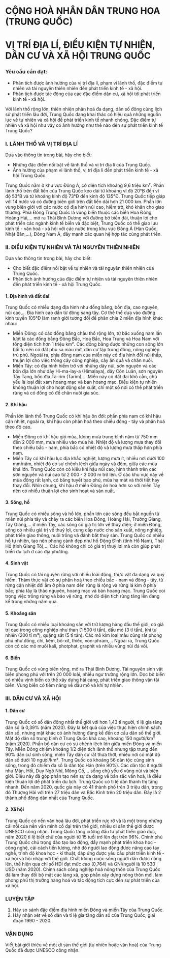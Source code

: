 # CỘNG HOÀ NHÂN DÂN TRUNG HOA (TRUNG QUỐC)

# VỊ TRÍ ĐỊA LÍ, ĐIỀU KIỆN TỰ NHIÊN, DÂN CƯ VÀ XÃ HỘI TRUNG QUỐC

### Yêu cầu cần đạt:

- Phân tích được ảnh hưởng của vị trí địa lí, phạm vi lãnh thổ, đặc điểm tự nhiên và tài nguyên thiên nhiên đến phát triển kinh tế - xã hội.
- Phân tích được tác động của các đặc điểm dân cư, xã hội tới phát triển kinh tế - xã hội.

Với lãnh thổ rộng lớn, thiên nhiên phân hoá đa dạng, dân số đông cùng lịch sử phát triển lâu đời, Trung Quốc đang khai thác có hiệu quả những nguồn lực về tự nhiên và xã hội để phát triển kinh tế nhanh chóng. Đặc điểm tự nhiên và xã hội như vậy có ảnh hưởng như thế nào đến sự phát triển kinh tế Trung Quốc?

### I. LÃNH THỔ VÀ VỊ TRÍ ĐỊA LÍ

Dựa vào thông tin trong bài, hãy cho biết:
- Những đặc điểm nổi bật về lãnh thổ và vị trí địa lí của Trung Quốc.
- Ảnh hưởng của phạm vi lãnh thổ, vị trí địa lí đến phát triển kinh tế - xã hội Trung Quốc.

Trung Quốc nằm ở khu vực Đông Á, có diện tích khoảng 9,6 triệu km². Phần lãnh thổ trên đất liền của Trung Quốc kéo dài từ khoảng vĩ độ 20°B đến vĩ độ 53°B và từ khoảng kinh độ 73°Đ đến kinh độ 135°Đ. Trung Quốc tiếp giáp với 14 nước và có đường biên giới trên đất liền dài hơn 21 000 km. Phần lớn vùng biên giới với các nước có địa hình núi cao, hiểm trở, khó khăn cho giao thương.
Phía Đông Trung Quốc là vùng biển thuộc các biển Hoa Đông, Hoàng Hải,... mở ra Thái Bình Dương với đường bờ biển dài, thuận lợi cho phát triển các ngành kinh tế biển và đặc biệt, Trung Quốc có thể giao lưu kinh tế - văn hoá - xã hội với các nước trong khu vực Đông Á (Hàn Quốc, Nhật Bản,...), Đông Nam Á, đẩy mạnh các quan hệ hợp tác cùng phát triển.

### II. ĐIỀU KIỆN TỰ NHIÊN VÀ TÀI NGUYÊN THIÊN NHIÊN

Dựa vào thông tin trong bài, hãy cho biết:
- Cho biết đặc điểm nổi bật về tự nhiên và tài nguyên thiên nhiên của Trung Quốc.
- Phân tích ảnh hưởng của đặc điểm tự nhiên và tài nguyên thiên nhiên đến phát triển kinh tế - xã hội Trung Quốc.

#### 1. Địa hình và đất đai

Trung Quốc có nhiều dạng địa hình như đồng bằng, bồn địa, cao nguyên, núi cao,... Địa hình cao dần từ đông sang tây. Cơ thể thể dựa vào đường kinh tuyến 105°Đ làm ranh giới tương đối để phân chia 2 miền địa hình khác nhau:
- Miền Đông: có các đồng bằng châu thổ rộng lớn, từ bắc xuống nam lần lượt là các đồng bằng Đông Bắc, Hoa Bắc, Hoa Trung và Hoa Nam với tổng diện tích hơn 1 triệu km². Các đồng bằng được những con sông lớn bồi tụ nên có đất phù sa màu mỡ, dân cư tập trung đông, nông nghiệp trù phú. Ngoài ra, phía đông nam của miền này có địa hình đồi núi thấp, thuận lợi cho việc trồng cây công nghiệp, cây ăn quả và chăn nuôi.
- Miền Tây: có địa hình hiểm trở với những dãy núi, sơn nguyên và các bồn địa lớn như dãy Hi-ma-lay-a (Himalaya), dãy Côn Luân, sơn nguyên Tây Tạng, bồn địa Ta-rim (Tarim),... Miền này có đất đai khô cằn, chủ yếu là loại đất xám hoang mạc và bán hoang mạc. Điều kiện tự nhiên không thuận lợi cho hoạt động sản xuất, chỉ một số nơi có thể phát triển rừng và có đồng cỏ để chăn nuôi gia súc.

#### 2. Khí hậu

Phần lớn lãnh thổ Trung Quốc có khí hậu ôn đới: phần phía nam có khí hậu cận nhiệt, ngoài ra, khí hậu còn phân hoá theo chiều đông - tây và phân hoá theo độ cao.
- Miền Đông có khí hậu gió mùa, lượng mưa trung bình năm từ 750 mm đến 2 000 mm, mưa nhiều vào mùa hè. Nhiệt độ và lượng mưa thay đổi theo chiều bắc - nam, phía bắc có nhiệt độ và lượng mưa thấp hơn phía nam.
- Miền Tây có khí hậu lục địa khắc nghiệt, lượng mưa ít, nhiều nơi dưới 100 mm/năm, nhiệt độ có sự chênh lệch giữa ngày và đêm, giữa các mùa khá lớn.
Trung Quốc còn có kiểu khí hậu núi cao, hình thành trên các sơn nguyên và núi cao từ 2 000 - 3 000 m trở lên. Ở các khu vực này về mùa đông rất lạnh, có băng tuyết bao phủ, mùa hạ mát và thời tiết hay thay đổi.
Nhìn chung, khí hậu ở miền Đông ôn hoà hơn so với miền Tây nên có nhiều thuận lợi cho sinh hoạt và sản xuất.

#### 3. Sông, hồ

Trung Quốc có nhiều sông và hồ lớn, phần lớn các sông đều bắt nguồn từ miền núi phía tây và chảy ra các biển Hoa Đông, Hoàng Hải, Trường Giang, Tây Giang,... ở miền Tây, các sông có giá trị lớn về thuỷ điện; ở miền Đông, sông có nhiều giá trị về thuỷ lợi, cung cấp nước cho sản xuất, nông nghiệp, phát triển giao thông, nuôi trồng và đánh bắt thuỷ sản.
Trung Quốc có nhiều hồ tự nhiên, tạo nên phong cảnh đẹp như hồ Động Đình (tỉnh Hồ Nam), Thái Hồ (tỉnh Giang Tô),... Các hồ không chỉ có giá trị thuỷ lợi mà còn giúp phát triển du lịch ở các địa phương.

#### 4. Sinh vật

Trung Quốc có tài nguyên rừng với nhiều loài động, thực vật đa dạng và quý hiếm. Thảm thực vật có sự phân hoá theo chiều bắc - nam và đông - tây, từ rừng cận nhiệt đới ẩm ở phía nam đến rừng lá rộng và rừng lá kim ở phía bắc; phía tây là thảo nguyên, hoang mạc và bán hoang mạc. Trung Quốc coi trọng việc trồng rừng và bảo vệ rừng, nhờ đó diện tích rừng tăng lên đáng kể trong những năm qua.

#### 5. Khoáng sản

Trung Quốc có nhiều loại khoáng sản với trữ lượng hàng đầu thế giới, có giá trị cao trong công nghiệp như than (1 500 tỉ tấn), dầu mỏ (3 tỉ tấn), khí tự nhiên (200 tỉ m³), quặng sắt (5 tỉ tấn). Các mỏ kim loại màu cũng rất phong phú như đồng, chì, kẽm, bô-xit, thiếc, von-phram,... Ngoài ra, Trung Quốc còn có các mỏ muối kali, photphat, graphit và nhiều vùng núi đá vôi.

#### 6. Biển

Trung Quốc có vùng biển rộng, mở ra Thái Bình Dương. Tài nguyên sinh vật biển phong phú với trên 20 000 loài, nhiều ngư trường rộng lớn. Dọc bờ biển có nhiều vịnh biển có thể xây dựng hải cảng, phát triển giao thông vận tải biển. Vùng biển có tiềm năng về dầu mỏ và khí tự nhiên.

### III. DÂN CƯ VÀ XÃ HỘI

#### 1. Dân cư

Trung Quốc có số dân đông nhất thế giới với hơn 1,43 tỉ người, tỉ lệ gia tăng dân số là 0,39% (năm 2020). Đây là kết quả của việc thực hiện chính sách dân số, nhưng mặt khác có ảnh hưởng đáng kể đến cơ cấu dân số thế giới.
Mật độ dân số trung bình ở Trung Quốc khá cao, khoảng 150 người/km² (năm 2020). Phần bố dân cư có sự chênh lệch lớn giữa miền Đông và miền Tây. Miền Đông chiếm khoảng 1/2 diện tích lãnh thổ nhưng tập trung đến 90% dân cư sinh sống, miền Tây dân cư rất thưa thớt, nhiều nơi có mật độ dân số dưới 10 người/km².
Trung Quốc có khoảng 56 dân tộc cùng sinh sống, trong đó chiếm đa số là dân tộc Hán (trên 90%). Các dân tộc ít người như Mãn, Hồi, Duy Ngô Nhĩ, Mông Cổ,... sống chủ yếu ở vùng núi và biên giới. Điều này đã góp phần tạo nên sự đa dạng về bản sắc văn hoá, là điều kiện thuận lợi để phát triển du lịch.
Trung Quốc có tỉ lệ dân thành thị tăng nhanh. Đến năm 2020, quốc gia này có 41 thành phố trên 3 triệu dân, trong đó Thượng Hải với trên 27 triệu dân và Bắc Kinh trên 20 triệu dân. Đây là 2 thành phố đông dân nhất của Trung Quốc.

#### 2. Xã hội

Trung Quốc có nền văn hoá lâu đời, phát triển rực rỡ và là một trong những cái nôi của nền văn minh cổ đại trên thế giới, nhiều di sản thế giới được UNESCO công nhận.
Trung Quốc tăng cường đầu tư phát triển giáo dục, năm 2020 tỉ lệ biết chữ của người từ 15 tuổi trở lên đạt trên 96%. Chính phủ Trung Quốc chú trọng đào tạo lao động, đẩy mạnh phát triển khoa học - công nghệ, cải cách tiền lương, nhờ đó người lao động được nâng cao tay nghề, trình độ khoa học - kĩ thuật, đáp ứng được yêu cầu phát triển kinh tế - xã hội và hội nhập với thế giới.
Chất lượng cuộc sống người dân được nâng lên, thể hiện qua chỉ số HDI đạt mức cao (0,764) và GNI/người là 10 530 USD (năm 2020).
Chính sách công nghiệp hoá nông thôn của Trung Quốc đã làm thay đổi bộ mặt các làng xã, góp phần xây dựng nông thôn mới, làm phong phú thị trường hàng hoá và tác động tích cực đến sự phát triển của xã hội.

### LUYỆN TẬP

1. Hãy so sánh đặc điểm địa hình miền Đông và miền Tây của Trung Quốc.
2. Hãy nhận xét về số dân và tỉ lệ gia tăng dân số của Trung Quốc, giai đoạn 1990 - 2020.

### VẬN DỤNG

Viết bài giới thiệu về một di sản thế giới (tự nhiên hoặc văn hoá) của Trung Quốc đã được UNESCO công nhận.
